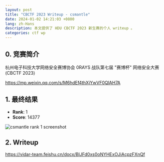 ```yaml
---
layout: post
title: "CBCTF 2023 Writeup - csmantle"
date: 2024-01-02 14:21:03 +0800
lang: zh-Hans
description: 本文提供了 HDU CBCTF 2023 新生赛的个人 writeup 。
categories: ctf wp
---
```


## 0. 竞赛简介

杭州电子科技大学网络安全赛博协会 0RAYS 战队第七届 "赛博杯" 网络安全大赛 (CBCTF 2023)

https://mp.weixin.qq.com/s/M6hdEf4thXjYwVF0QlAH7A

## 1. 最终结果

* **Rank**: 1
* **Score**: 14377

![csmantle rank 1 screenshot](https://github.com/CSharperMantle/CSharperMantle.github.io/assets/32665105/f00ca7cc-3020-44dc-b5e8-84a06fb42820)

## 2. Writeup

https://vidar-team.feishu.cn/docx/BlJFd0xs0oNYHExOJiAcpzFXnQf

